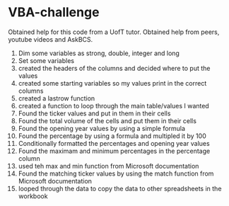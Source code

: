 # VBA-challenge
Obtained help for this code from a UofT tutor. 
Obtained help from peers, youtube videos and AskBCS.

1. Dim some variables as strong, double, integer and long
3. Set some variables
4. created the headers of the columns and decided where to put the values
5. created some starting variables so my values print in the correct columns
6. created a lastrow function
7. created a function to loop through the main table/values I wanted
8. Found the ticker values and put in them in their cells
9. Found the total volume of the cells and put them in their cells
10.  Found the opening year values by using a simple formula
11. Found the percentage by using a formula and multipled it by 100
12. Conditionally formatted the percentages and opening year values
13. Found the maximam and minimum percentages in the percentage column
14. used teh max and min function from Microsoft documentation
15. Found the matching ticker values by using the match function from Microsoft documentation
16. looped through the data to copy the data to other spreadsheets in the workbook
